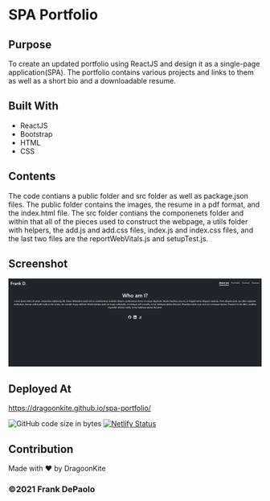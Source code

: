 # SPA Portfolio

## Purpose
To create an updated portfolio using ReactJS and design it as a single-page application(SPA). The portfolio contains various projects and links to them as well as a short bio and a downloadable resume.

## Built With
* ReactJS
* Bootstrap
* HTML
* CSS

## Contents
The code contians a public folder and src folder as well as package.json files. The public folder contains the images, the resume in a pdf format, and the index.html file. The src folder contians the componenets folder and within that all of the pieces used to construct the webpage, a utils folder with helpers, the add.js and add.css files, index.js and index.css files, and the last two files are the reportWebVitals.js and setupTest.js.  

## Screenshot
![Example screenshot](./screenshot.png)

## Deployed At
https://dragoonkite.github.io/spa-portfolio/

![GitHub code size in bytes](https://img.shields.io/github/languages/code-size/DragoonKite/spa-portfolio)
[![Netlify Status](https://api.netlify.com/api/v1/badges/2b33e139-a61f-48ca-ab23-b0e49526a91f/deploy-status)](https://app.netlify.com/sites/spa-portfolio-depaolo/deploys)

## Contribution
Made with ❤️ by DragoonKite

### ©️2021 Frank DePaolo
